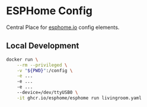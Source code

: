 # ESPHome Config

Central Place for [esphome.io](https://esphome.io/index.html) config elements.

## Local Development


```sh
docker run \
    --rm --privileged \
    -v "${PWD}":/config \
    -e ...
    -e ...
    -e ...
    --device=/dev/ttyUSB0 \
    -it ghcr.io/esphome/esphome run livingroom.yaml
```